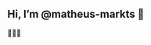 ## Hi, I’m @matheus-markts :shark:
 👋👀👋 

<!---
matheus-markts/matheus-markts is a ✨ special ✨ repository because its `README.md` (this file) appears on your GitHub profile.
You can click the Preview link to take a look at your changes.
--->
